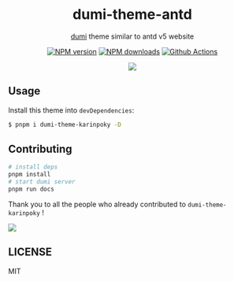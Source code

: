 <h1 align="center">dumi-theme-antd</h1>

<div align="center">

[dumi](https://d.umijs.org) theme similar to antd v5 website

[![NPM version](https://img.shields.io/npm/v/dumi-theme-ankarinpokytd.svg?style=flat)](https://npmjs.org/package/dumi-theme-karinpoky) [![NPM downloads](http://img.shields.io/npm/dm/dumi-theme-karinpoky.svg?style=flat)](https://npmjs.org/package/dumi-theme-karinpoky) [![Github Actions](https://github.com/geektcp/dumi-theme-karinpoky/workflows/Deploy/badge.svg)](https://github.com/geektcp/dumi-theme-karinpoky/actions)

</div>

<p align="center">
  <a href="https://github.com/geektcp/dumi-theme-karinpoky">
    <img  src="https://user-images.githubusercontent.com/20694238/221604020-d797a64e-30b5-4e4c-897d-112c8ee37512.png">
  </a>
</p>

## Usage

Install this theme into `devDependencies`:

```bash
$ pnpm i dumi-theme-karinpoky -D
```

## Contributing

```bash
# install deps
pnpm install
# start dumi server
pnpm run docs
```

Thank you to all the people who already contributed to `dumi-theme-karinpoky` !

<a href="https://github.com/geektcp/dumi-theme-karinpoky/graphs/contributors">
  <img src="https://contrib.rocks/image?repo=geektcp/dumi-theme-karinpoky" />
</a>

## LICENSE

MIT
